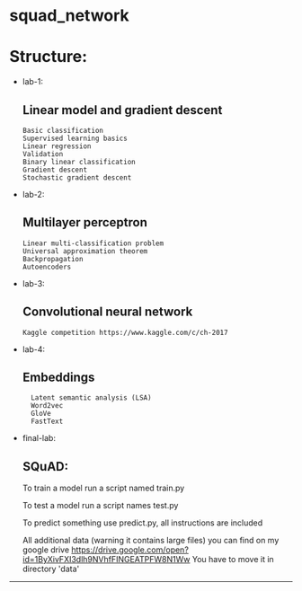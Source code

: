 # squad_network

# Structure:
- lab-1:
    ## Linear model and gradient descent
      Basic classification
      Supervised learning basics
      Linear regression
      Validation
      Binary linear classification
      Gradient descent
      Stochastic gradient descent
- lab-2:
    ## Multilayer perceptron
      Linear multi-classification problem
      Universal approximation theorem
      Backpropagation
      Autoencoders
- lab-3:
    ## Convolutional neural network
      Kaggle competition https://www.kaggle.com/c/ch-2017
- lab-4:

    ## Embeddings
        Latent semantic analysis (LSA)
        Word2vec
        GloVe
        FastText

- final-lab:
    ## SQuAD:
    To train a model run a script named train.py
    
    To test a model run a script names test.py
    
    To predict something use predict.py, all instructions are included

    All additional data (warning it contains large files) you can find on my google drive https://drive.google.com/open?id=1ByXivFXI3dlh9NVhfFINGEATPFW8N1Ww
    You have to move it in directory 'data'
    




_________________________________________________________


